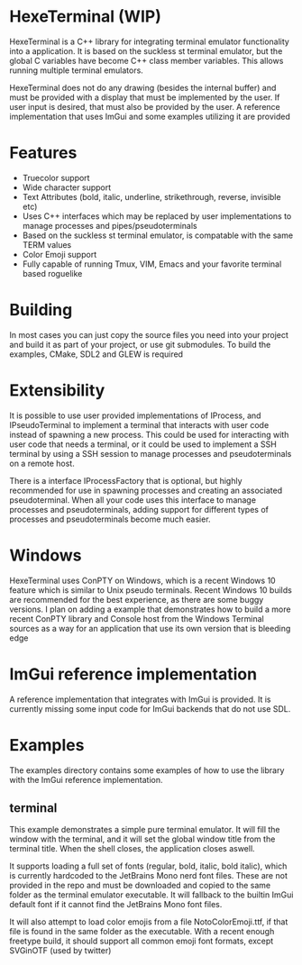 # HexeTerminal (WIP)

HexeTerminal is a C++ library for integrating terminal emulator functionality into a application. It is based on the suckless st terminal emulator,
but the global C variables have become C++ class member variables. This allows running multiple terminal emulators.

HexeTerminal does not do any drawing (besides the internal buffer) and must be provided with a display that must be implemented by the user.
If user input is desired, that must also be provided by the user. A reference implementation that uses ImGui and some examples utilizing it are provided

# Features

- Truecolor support
- Wide character support
- Text Attributes (bold, italic, underline, strikethrough, reverse, invisible etc)
- Uses C++ interfaces which may be replaced by user implementations to manage processes and pipes/pseudoterminals
- Based on the suckless st terminal emulator, is compatable with the same TERM values
- Color Emoji support
- Fully capable of running Tmux, VIM, Emacs and your favorite terminal based roguelike

# Building

In most cases you can just copy the source files you need into your project and build it as part of your project, or use git submodules.
To build the examples, CMake, SDL2 and GLEW is required

# Extensibility

It is possible to use user provided implementations of IProcess, and IPseudoTerminal to implement a terminal that interacts with user code instead of spawning a new process.
This could be used for interacting with user code that needs a terminal, or it could be used to implement a SSH terminal by using a SSH session to manage processes and pseudoterminals on a remote host.

There is a interface IProcessFactory that is optional, but highly recommended for use in spawning processes and creating an associated pseudoterminal. When
all your code uses this interface to manage processes and pseudoterminals, adding support for different types of processes and pseudoterminals become much easier.

# Windows

HexeTerminal uses ConPTY on Windows, which is a recent Windows 10 feature which is similar to Unix pseudo terminals. Recent Windows 10 builds are recommended for the best experience, as there are some buggy versions. I plan on adding a example that demonstrates how to build a more recent ConPTY library and Console host from the Windows Terminal sources as a way for an application that use its own version that is bleeding edge

# ImGui reference implementation

A reference implementation that integrates with ImGui is provided. It is currently missing some input code for ImGui backends that do not use SDL.

# Examples

The examples directory contains some examples of how to use the library with the ImGui reference implementation.

## terminal

This example demonstrates a simple pure terminal emulator. It will fill the window with the terminal, and it will set the global window title from the terminal title. When the shell closes, the application closes aswell.

It supports loading a full set of fonts (regular, bold, italic, bold italic), which is currently hardcoded to the JetBrains Mono nerd font files. These are not provided in the repo and must be downloaded and copied to the same folder as the terminal emulator executable. It will fallback to the builtin ImGui default font if it cannot find the JetBrains Mono font files.

It will also attempt to load color emojis from a file NotoColorEmoji.ttf, if that file is found in the same folder as the executable. With a recent enough freetype build, it should support all common emoji font formats, except SVGinOTF (used by twitter)
